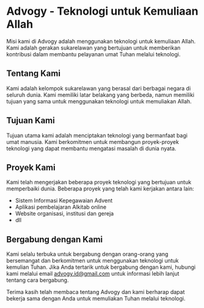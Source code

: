 # Advogy - Teknologi untuk Kemuliaan Allah
Misi kami di Advogy adalah menggunakan teknologi untuk kemuliaan Allah. Kami adalah gerakan sukarelawan yang bertujuan untuk memberikan kontribusi dalam membantu pelayanan umat Tuhan melalui teknologi.

## Tentang Kami
Kami adalah kelompok sukarelawan yang berasal dari berbagai negara di seluruh dunia. Kami memiliki latar belakang yang berbeda, namun memiliki tujuan yang sama untuk menggunakan teknologi untuk memuliakan Allah.

## Tujuan Kami
Tujuan utama kami adalah menciptakan teknologi yang bermanfaat bagi umat manusia. Kami berkomitmen untuk membangun proyek-proyek teknologi yang dapat membantu mengatasi masalah di dunia nyata.

## Proyek Kami
Kami telah mengerjakan beberapa proyek teknologi yang bertujuan untuk memperbaiki dunia. Beberapa proyek yang telah kami kerjakan antara lain:

- Sistem Informasi Kepegawaian Advent
- Aplikasi pembelajaran Alkitab online
- Website organisasi, institusi dan gereja
- dll

## Bergabung dengan Kami
Kami selalu terbuka untuk bergabung dengan orang-orang yang bersemangat dan berkomitmen untuk menggunakan teknologi untuk kemulian Tuhan. Jika Anda tertarik untuk bergabung dengan kami, hubungi kami melalui email advogy.id@gmail.com untuk informasi lebih lanjut tentang cara bergabung.

Terima kasih telah membaca tentang Advogy dan kami berharap dapat bekerja sama dengan Anda untuk memuliakan Tuhan melalui teknologi.
